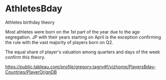 # AthletesBday
Athletes birthday theory

Most athletes were born on the 1st part of the year due to the age segregation. JP with their years starting on April is the exception confirming the rule with the vast majority of players born on Q2. 

The equal share of player's valuation among quarters and days of the week confirm this theory. 

https://public.tableau.com/profile/gregory.tagny#!/vizhome/PlayersBday-Countries/PlayerOrignDB

